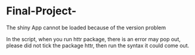 # Final-Project-

The shiny App cannot be loaded because of the version problem 

In the script, when you run httr package, there is an error may pop out, please did not tick the package httr,
then run the syntax it could come out.
